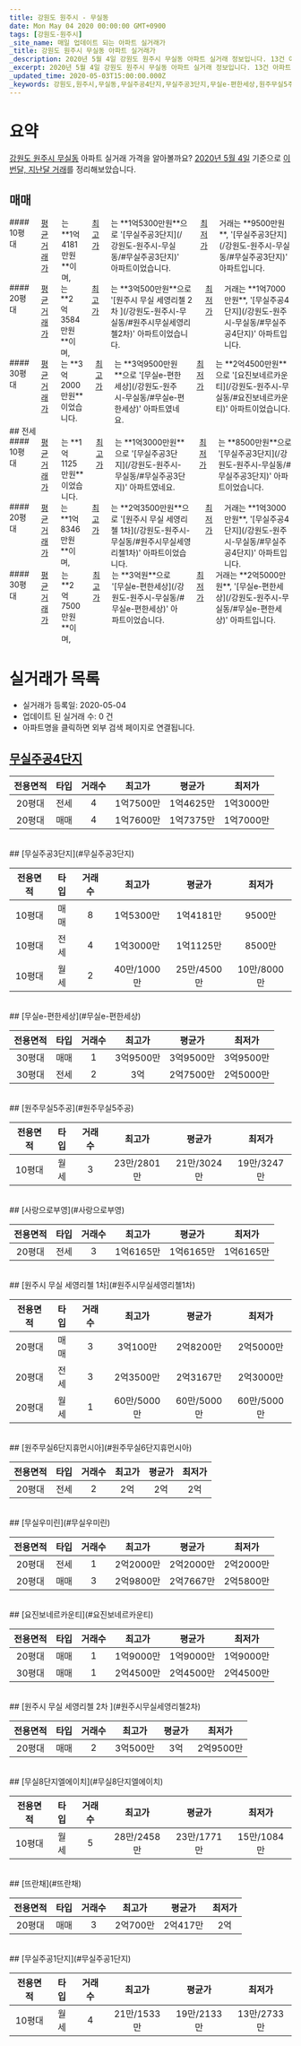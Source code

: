 ```yaml
---
title: 강원도 원주시 - 무실동
date: Mon May 04 2020 00:00:00 GMT+0900
tags: [강원도-원주시]
_site_name: 매일 업데이트 되는 아파트 실거래가
_title: 강원도 원주시 무실동 아파트 실거래가
_description: 2020년 5월 4일 강원도 원주시 무실동 아파트 실거래 정보입니다. 13건 아파트 정보가 있습니다.
_excerpt: 2020년 5월 4일 강원도 원주시 무실동 아파트 실거래 정보입니다. 13건 아파트 정보가 있습니다.
_updated_time: 2020-05-03T15:00:00.000Z
_keywords: 강원도,원주시,무실동,무실주공4단지,무실주공3단지,무실e-편한세상,원주무실5주공,사랑으로부영,원주시 무실 세영리첼 1차,원주무실6단지휴먼시아,무실우미린,요진보네르카운티,원주시 무실 세영리첼 2차 ,무실8단지엘에이치,뜨란채,무실주공1단지
---
```





# 요약
<ins>강원도 원주시 무실동</ins> 아파트 실거래 가격을 알아볼까요? <ins>2020년 5월 4일</ins> 기준으로 <ins>이번달, 지난달 거래</ins>를 정리해보았습니다.

## 매매
<div class="container">
<div class="six columns" markdown="1">
#### 10평대
<ins>평균 거래가</ins>는 **1억4181만원**이며, <ins>최고가</ins>는 **1억5300만원**으로 '[무실주공3단지](/강원도-원주시-무실동/#무실주공3단지)' 아파트이었습니다. <ins>최저가</ins> 거래는 **9500만원**, '[무실주공3단지](/강원도-원주시-무실동/#무실주공3단지)' 아파트입니다.
</div>
<div class="six columns" markdown="1">
#### 20평대
<ins>평균 거래가</ins>는 **2억3584만원**이며, <ins>최고가</ins>는 **3억500만원**으로 '[원주시 무실 세영리첼 2차 ](/강원도-원주시-무실동/#원주시무실세영리첼2차)' 아파트이었습니다. <ins>최저가</ins> 거래는 **1억7000만원**, '[무실주공4단지](/강원도-원주시-무실동/#무실주공4단지)' 아파트입니다.
</div>
</div>
<div class="container">
<div class="twelve columns" markdown="1">
#### 30평대
<ins>평균 거래가</ins>는 **3억2000만원**이었습니다. <ins>최고가</ins>는 **3억9500만원**으로 '[무실e-편한세상](/강원도-원주시-무실동/#무실e-편한세상)' 아파트였네요. <ins>최저가</ins>는 **2억4500만원**으로 '[요진보네르카운티](/강원도-원주시-무실동/#요진보네르카운티)' 아파트이었습니다.
</div>
</div>
## 전세
<div class="container">
<div class="six columns" markdown="1">
#### 10평대
<ins>평균 거래가</ins>는 **1억1125만원**이었습니다. <ins>최고가</ins>는 **1억3000만원**으로 '[무실주공3단지](/강원도-원주시-무실동/#무실주공3단지)' 아파트였네요. <ins>최저가</ins>는 **8500만원**으로 '[무실주공3단지](/강원도-원주시-무실동/#무실주공3단지)' 아파트이었습니다.
</div>
<div class="six columns" markdown="1">
#### 20평대
<ins>평균 거래가</ins>는 **1억8346만원**이며, <ins>최고가</ins>는 **2억3500만원**으로 '[원주시 무실 세영리첼 1차](/강원도-원주시-무실동/#원주시무실세영리첼1차)' 아파트이었습니다. <ins>최저가</ins> 거래는 **1억3000만원**, '[무실주공4단지](/강원도-원주시-무실동/#무실주공4단지)' 아파트입니다.
</div>
</div>
<div class="container">
<div class="twelve columns" markdown="1">
#### 30평대
<ins>평균 거래가</ins>는 **2억7500만원**이며, <ins>최고가</ins>는 **3억원**으로 '[무실e-편한세상](/강원도-원주시-무실동/#무실e-편한세상)' 아파트이었습니다. <ins>최저가</ins> 거래는 **2억5000만원**, '[무실e-편한세상](/강원도-원주시-무실동/#무실e-편한세상)' 아파트입니다.
</div>
</div>



# 실거래가 목록
- 실거래가 등록일: 2020-05-04
- 업데이트 된 실거래 수: 0 건
- 아파트명을 클릭하면 외부 검색 페이지로 연결됩니다.

## [무실주공4단지](#무실주공4단지)

|전용면적|타입|거래수|최고가|평균가|최저가|
|:---:|:---:|:---:|:---:|:---:|:---:|
|20평대|<span class="deal-type-2">전세</span>|4|1억7500만|1억4625만|1억3000만|
|20평대|<span class="deal-type-1">매매</span>|4|1억7600만|1억7375만|1억7000만|

<br/>
## [무실주공3단지](#무실주공3단지)

|전용면적|타입|거래수|최고가|평균가|최저가|
|:---:|:---:|:---:|:---:|:---:|:---:|
|10평대|<span class="deal-type-1">매매</span>|8|1억5300만|1억4181만|9500만|
|10평대|<span class="deal-type-2">전세</span>|4|1억3000만|1억1125만|8500만|
|10평대|<span class="deal-type-3">월세</span>|2|40만/1000만|25만/4500만|10만/8000만|

<br/>
## [무실e-편한세상](#무실e-편한세상)

|전용면적|타입|거래수|최고가|평균가|최저가|
|:---:|:---:|:---:|:---:|:---:|:---:|
|30평대|<span class="deal-type-1">매매</span>|1|3억9500만|3억9500만|3억9500만|
|30평대|<span class="deal-type-2">전세</span>|2|3억|2억7500만|2억5000만|

<br/>
## [원주무실5주공](#원주무실5주공)

|전용면적|타입|거래수|최고가|평균가|최저가|
|:---:|:---:|:---:|:---:|:---:|:---:|
|10평대|<span class="deal-type-3">월세</span>|3|23만/2801만|21만/3024만|19만/3247만|

<br/>
## [사랑으로부영](#사랑으로부영)

|전용면적|타입|거래수|최고가|평균가|최저가|
|:---:|:---:|:---:|:---:|:---:|:---:|
|20평대|<span class="deal-type-2">전세</span>|3|1억6165만|1억6165만|1억6165만|

<br/>
## [원주시 무실 세영리첼 1차](#원주시무실세영리첼1차)

|전용면적|타입|거래수|최고가|평균가|최저가|
|:---:|:---:|:---:|:---:|:---:|:---:|
|20평대|<span class="deal-type-1">매매</span>|3|3억100만|2억8200만|2억5000만|
|20평대|<span class="deal-type-2">전세</span>|3|2억3500만|2억3167만|2억3000만|
|20평대|<span class="deal-type-3">월세</span>|1|60만/5000만|60만/5000만|60만/5000만|

<br/>
## [원주무실6단지휴먼시아](#원주무실6단지휴먼시아)

|전용면적|타입|거래수|최고가|평균가|최저가|
|:---:|:---:|:---:|:---:|:---:|:---:|
|20평대|<span class="deal-type-2">전세</span>|2|2억|2억|2억|

<br/>
## [무실우미린](#무실우미린)

|전용면적|타입|거래수|최고가|평균가|최저가|
|:---:|:---:|:---:|:---:|:---:|:---:|
|20평대|<span class="deal-type-2">전세</span>|1|2억2000만|2억2000만|2억2000만|
|20평대|<span class="deal-type-1">매매</span>|3|2억9800만|2억7667만|2억5800만|

<br/>
## [요진보네르카운티](#요진보네르카운티)

|전용면적|타입|거래수|최고가|평균가|최저가|
|:---:|:---:|:---:|:---:|:---:|:---:|
|20평대|<span class="deal-type-1">매매</span>|1|1억9000만|1억9000만|1억9000만|
|30평대|<span class="deal-type-1">매매</span>|1|2억4500만|2억4500만|2억4500만|

<br/>
## [원주시 무실 세영리첼 2차 ](#원주시무실세영리첼2차)

|전용면적|타입|거래수|최고가|평균가|최저가|
|:---:|:---:|:---:|:---:|:---:|:---:|
|20평대|<span class="deal-type-1">매매</span>|2|3억500만|3억|2억9500만|

<br/>
## [무실8단지엘에이치](#무실8단지엘에이치)

|전용면적|타입|거래수|최고가|평균가|최저가|
|:---:|:---:|:---:|:---:|:---:|:---:|
|10평대|<span class="deal-type-3">월세</span>|5|28만/2458만|23만/1771만|15만/1084만|

<br/>
## [뜨란채](#뜨란채)

|전용면적|타입|거래수|최고가|평균가|최저가|
|:---:|:---:|:---:|:---:|:---:|:---:|
|20평대|<span class="deal-type-1">매매</span>|3|2억700만|2억417만|2억|

<br/>
## [무실주공1단지](#무실주공1단지)

|전용면적|타입|거래수|최고가|평균가|최저가|
|:---:|:---:|:---:|:---:|:---:|:---:|
|10평대|<span class="deal-type-3">월세</span>|4|21만/1533만|19만/2133만|13만/2733만|

<br/>



